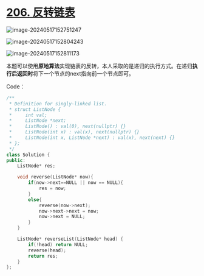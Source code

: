 # [206. 反转链表](https://leetcode.cn/problems/reverse-linked-list/)

![image-20240517152751247](http://henry-typora.oss-cn-beijing.aliyuncs.com/img/image-20240517152751247.png)

![image-20240517152804243](http://henry-typora.oss-cn-beijing.aliyuncs.com/img/image-20240517152804243.png)

![image-20240517152811173](http://henry-typora.oss-cn-beijing.aliyuncs.com/img/image-20240517152811173.png)

本题可以使用**原地算法**实现链表的反转，本人采取的是递归的执行方式。在递归**执行后返回时**将下一个节点的next指向前一个节点即可。

Code：

```cpp
/**
 * Definition for singly-linked list.
 * struct ListNode {
 *     int val;
 *     ListNode *next;
 *     ListNode() : val(0), next(nullptr) {}
 *     ListNode(int x) : val(x), next(nullptr) {}
 *     ListNode(int x, ListNode *next) : val(x), next(next) {}
 * };
 */
class Solution {
public:
    ListNode* res;

    void reverse(ListNode* now){
        if(now->next==NULL || now == NULL){
            res = now;
        }
        else{
            reverse(now->next);
            now->next->next = now;
            now->next = NULL;
        }
    }

    ListNode* reverseList(ListNode* head) {
        if(!head) return NULL;
        reverse(head);
        return res;
    }
};
```

